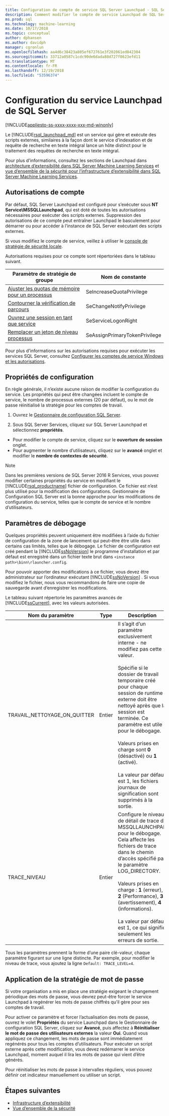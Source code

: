 ```yaml
---
title: Configuration de compte de service SQL Server Launchpad - SQL Server Machine Learning Services
description: Comment modifier le compte de service Launchpad de SQL Server utilisé pour l’exécution du script externe sur SQL Server.
ms.prod: sql
ms.technology: machine-learning
ms.date: 10/17/2018
ms.topic: conceptual
author: dphansen
ms.author: davidph
manager: cgronlun
ms.openlocfilehash: aa4d6c38423a805ef672761e3f202061ed842304
ms.sourcegitcommit: 33712a0587c1cdc90de6dada88d727f8623efd11
ms.translationtype: MT
ms.contentlocale: fr-FR
ms.lasthandoff: 12/19/2018
ms.locfileid: "53596374"
---
```

# <a name="sql-server-launchpad-service-configuration"></a>Configuration du service Launchpad de SQL Server
[!INCLUDE[appliesto-ss-xxxx-xxxx-xxx-md-winonly](../../includes/appliesto-ss-xxxx-xxxx-xxx-md-winonly.md)]

Le [!INCLUDE[rsql_launchpad_md](../../includes/rsql-launchpad-md.md)] est un service qui gère et exécute des scripts externes, similaires à la façon dont le service d’indexation et de requête de recherche en texte intégral lance un hôte distinct pour le traitement des requêtes de recherche en texte intégral.

Pour plus d’informations, consultez les sections de Launchpad dans [architecture d’extensibilité dans SQL Server Machine Learning Services](../../advanced-analytics/concepts/extensibility-framework.md#launchpad) et [vue d’ensemble de la sécurité pour l’infrastructure d’extensibilité dans SQL Server Machine Learning Services](../../advanced-analytics/concepts/security.md#launchpad).

## <a name="account-permissions"></a>Autorisations de compte

Par défaut, SQL Server Launchpad est configuré pour s’exécuter sous **NT Service\MSSQLLaunchpad**, qui est doté de toutes les autorisations nécessaires pour exécuter des scripts externes. Suppression des autorisations de ce compte peut entraîner Launchpad le basculement pour démarrer ou pour accéder à l’instance de SQL Server exécutant des scripts externes.

Si vous modifiez le compte de service, veillez à utiliser le [console de stratégie de sécurité locale](https://docs.microsoft.com/windows/security/threat-protection/security-policy-settings/how-to-configure-security-policy-settings).

Autorisations requises pour ce compte sont répertoriées dans le tableau suivant.

| Paramètre de stratégie de groupe | Nom de constante |
|----------------------|---------------|
| [Ajuster les quotas de mémoire pour un processus](https://docs.microsoft.com/windows/security/threat-protection/security-policy-settings/adjust-memory-quotas-for-a-process) | SeIncreaseQuotaPrivilege | 
| [Contourner la vérification de parcours](https://docs.microsoft.com/windows/security/threat-protection/security-policy-settings/bypass-traverse-checking) | SeChangeNotifyPrivilege | 
| [Ouvrez une session en tant que service](https://docs.microsoft.com/windows/security/threat-protection/security-policy-settings/log-on-as-a-service) | SeServiceLogonRight | 
| [Remplacer un jeton de niveau processus](https://docs.microsoft.com/windows/security/threat-protection/security-policy-settings/replace-a-process-level-token) | SeAssignPrimaryTokenPrivilege | 

Pour plus d’informations sur les autorisations requises pour exécuter les services SQL Server, consultez [Configurer les comptes de service Windows et les autorisations](../../database-engine/configure-windows/configure-windows-service-accounts-and-permissions.md).

<a name="bkmk_ChangingConfig"></a> 

## <a name="configuration-properties"></a>Propriétés de configuration

En règle générale, il n’existe aucune raison de modifier la configuration du service. Les propriétés qui peut être changées incluent le compte de service, le nombre de processus externes (20 par défaut), ou le mot de passe réinitialisé la stratégie pour les comptes de travail.

1. Ouvrez le [Gestionnaire de configuration SQL Server](../../relational-databases/sql-server-configuration-manager.md).

2. Sous SQL Server Services, cliquez sur SQL Server Launchpad et sélectionnez **propriétés**.
  + Pour modifier le compte de service, cliquez sur le **ouverture de session** onglet.
  + Pour augmenter le nombre d’utilisateurs, cliquez sur le **avancé** onglet et modifier le **nombre de contextes de sécurité**.

> [!Note]
> Dans les premières versions de SQL Server 2016 R Services, vous pouvez modifier certaines propriétés du service en modifiant le [!INCLUDE[rsql_productname](../../includes/rsql-productname-md.md)] fichier de configuration. Ce fichier est n’est plus utilisé pour la modification des configurations. Gestionnaire de Configuration SQL Server est la bonne approche pour les modifications de configuration du service, telles que le compte de service et le nombre d’utilisateurs.

## <a name="debug-settings"></a>Paramètres de débogage

Quelques propriétés peuvent uniquement être modifiées à l’aide du fichier de configuration de la zone de lancement qui peut-être être utile dans certains cas limités, telles que le débogage. Le fichier de configuration est créé pendant la [!INCLUDE[ssNoVersion](../../includes/ssnoversion-md.md)] le programme d’installation et par défaut est enregistré dans un fichier texte brut dans `<instance path>\binn\rlauncher.config`.

Pour pouvoir apporter des modifications à ce fichier, vous devez être administrateur sur l’ordinateur exécutant [!INCLUDE[ssNoVersion](../../includes/ssnoversion-md.md)] . Si vous modifiez le fichier, nous vous recommandons de faire une copie de sauvegarde avant d’enregistrer les modifications.

Le tableau suivant répertorie les paramètres avancés de [!INCLUDE[ssCurrent](../../includes/sscurrent-md.md)], avec les valeurs autorisées.

|**Nom du paramètre**|**Type**|**Description**|
|----|----|----|
|TRAVAIL\_NETTOYAGE\_ON\_QUITTER|Entier |Il s’agit d’un paramètre exclusivement interne - ne modifiez pas cette valeur. </br></br>Spécifie si le dossier de travail temporaire créé pour chaque session de runtime externe doit être nettoyé après que la session est terminée. Ce paramètre est utile pour le débogage. </br></br>Valeurs prises en charge sont **0** (désactivé) ou **1** (activé). </br></br>La valeur par défaut est 1, les fichiers journaux de signification sont supprimés à la sortie.|
|TRACE\_NIVEAU|Entier |Configure le niveau de détail de trace de MSSQLLAUNCHPAD pour le débogage. Cela affecte les fichiers de trace dans le chemin d’accès spécifié par le paramètre LOG_DIRECTORY. </br></br>Valeurs prises en charge : **1** (erreur), **2** (Performance), **3** (avertissement), **4** (informations). </br></br>La valeur par défaut est 1, ce qui signifie seulement les erreurs de sortie.|

Tous les paramètres prennent la forme d’une paire clé-valeur, chaque paramètre figurant sur une ligne distincte. Par exemple, pour modifier le niveau de trace, vous ajoutez la ligne `Default: TRACE_LEVEL=4`.

<a name="bkmk_EnforcePolicy"></a>

## <a name="enforcing-password-policy"></a>Application de la stratégie de mot de passe

Si votre organisation a mis en place une stratégie exigeant le changement périodique des mots de passe, vous devrez peut-être forcer le service Launchpad à regénérer les mots de passe chiffrés qu’il gère pour ses comptes de travail.

Pour activer ce paramètre et forcer l’actualisation des mots de passe, ouvrez le volet **Propriétés** du service Launchpad dans le Gestionnaire de configuration SQL Server, cliquez sur **Avancé**, puis affectez à **Réinitialiser le mot de passe des utilisateurs externes** la valeur **Oui**. Quand vous appliquez ce changement, les mots de passe sont immédiatement regénérés pour tous les comptes d’utilisateurs. Pour exécuter un script externe après cette modification, vous devez redémarrer le service Launchpad, moment auquel il lira les mots de passe qui vient d’être générés.

Pour réinitialiser les mots de passe à intervalles réguliers, vous pouvez définir cet indicateur manuellement ou utiliser un script.

## <a name="next-steps"></a>Étapes suivantes

+ [Infrastructure d’extensibilité](../concepts/extensibility-framework.md)
+ [Vue d’ensemble de la sécurité](../concepts/security.md)
